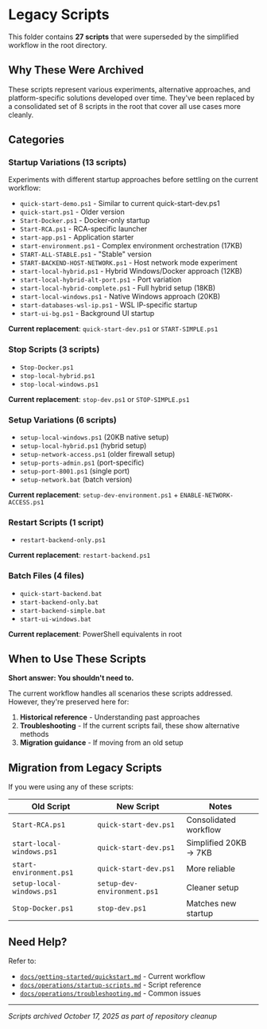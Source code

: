 # Legacy Scripts

This folder contains **27 scripts** that were superseded by the simplified workflow in the root directory.

## Why These Were Archived

These scripts represent various experiments, alternative approaches, and platform-specific solutions developed over time. They've been replaced by a consolidated set of 8 scripts in the root that cover all use cases more cleanly.

## Categories

### Startup Variations (13 scripts)
Experiments with different startup approaches before settling on the current workflow:

- `quick-start-demo.ps1` - Similar to current quick-start-dev.ps1
- `quick-start.ps1` - Older version
- `Start-Docker.ps1` - Docker-only startup
- `Start-RCA.ps1` - RCA-specific launcher
- `start-app.ps1` - Application starter
- `start-environment.ps1` - Complex environment orchestration (17KB)
- `START-ALL-STABLE.ps1` - "Stable" version
- `START-BACKEND-HOST-NETWORK.ps1` - Host network mode experiment
- `start-local-hybrid.ps1` - Hybrid Windows/Docker approach (12KB)
- `start-local-hybrid-alt-port.ps1` - Port variation
- `start-local-hybrid-complete.ps1` - Full hybrid setup (18KB)
- `start-local-windows.ps1` - Native Windows approach (20KB)
- `start-databases-wsl-ip.ps1` - WSL IP-specific startup
- `start-ui-bg.ps1` - Background UI startup

**Current replacement**: `quick-start-dev.ps1` or `START-SIMPLE.ps1`

### Stop Scripts (3 scripts)
- `Stop-Docker.ps1`
- `stop-local-hybrid.ps1`
- `stop-local-windows.ps1`

**Current replacement**: `stop-dev.ps1` or `STOP-SIMPLE.ps1`

### Setup Variations (6 scripts)
- `setup-local-windows.ps1` (20KB native setup)
- `setup-local-hybrid.ps1` (hybrid setup)
- `setup-network-access.ps1` (older firewall setup)
- `setup-ports-admin.ps1` (port-specific)
- `setup-port-8001.ps1` (single port)
- `setup-network.bat` (batch version)

**Current replacement**: `setup-dev-environment.ps1` + `ENABLE-NETWORK-ACCESS.ps1`

### Restart Scripts (1 script)
- `restart-backend-only.ps1`

**Current replacement**: `restart-backend.ps1`

### Batch Files (4 files)
- `quick-start-backend.bat`
- `start-backend-only.bat`
- `start-backend-simple.bat`
- `start-ui-windows.bat`

**Current replacement**: PowerShell equivalents in root

## When to Use These Scripts

**Short answer: You shouldn't need to.**

The current workflow handles all scenarios these scripts addressed. However, they're preserved here for:

1. **Historical reference** - Understanding past approaches
2. **Troubleshooting** - If the current scripts fail, these show alternative methods
3. **Migration guidance** - If moving from an old setup

## Migration from Legacy Scripts

If you were using any of these scripts:

| **Old Script** | **New Script** | **Notes** |
|----------------|----------------|-----------|
| `Start-RCA.ps1` | `quick-start-dev.ps1` | Consolidated workflow |
| `start-local-windows.ps1` | `quick-start-dev.ps1` | Simplified 20KB → 7KB |
| `start-environment.ps1` | `quick-start-dev.ps1` | More reliable |
| `setup-local-windows.ps1` | `setup-dev-environment.ps1` | Cleaner setup |
| `Stop-Docker.ps1` | `stop-dev.ps1` | Matches new startup |

## Need Help?

Refer to:
- [`docs/getting-started/quickstart.md`](../../docs/getting-started/quickstart.md) - Current workflow
- [`docs/operations/startup-scripts.md`](../../docs/operations/startup-scripts.md) - Script reference
- [`docs/operations/troubleshooting.md`](../../docs/operations/troubleshooting.md) - Common issues

---

*Scripts archived October 17, 2025 as part of repository cleanup*
